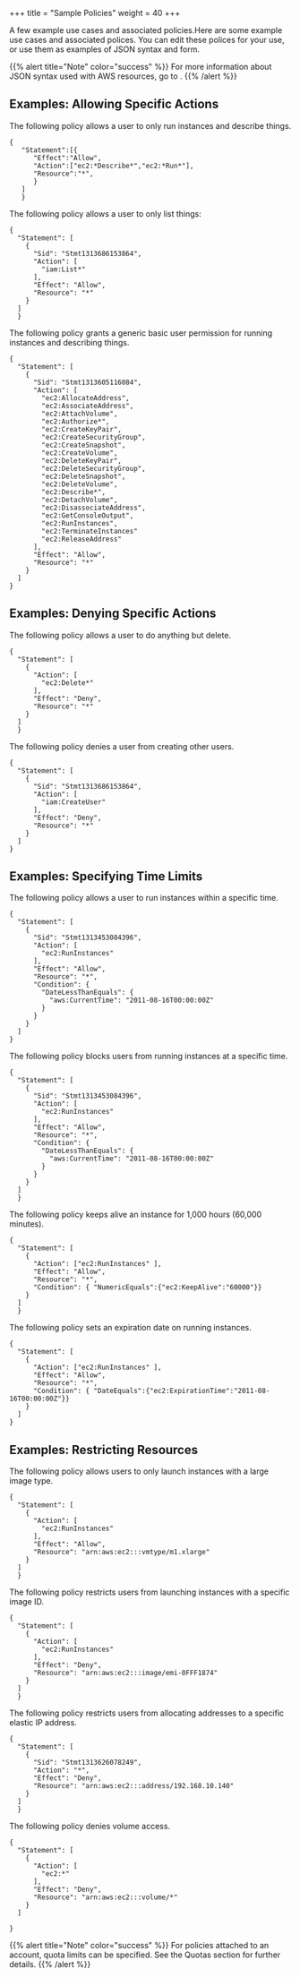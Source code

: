 +++
title = "Sample Policies"
weight = 40
+++

A few example use cases and associated policies.Here are some example use cases and associated polices. You can edit these polices for your use, or use them as examples of JSON syntax and form. 


{{% alert title="Note" color="success" %}}
For more information about JSON syntax used with AWS resources, go to . 
{{% /alert %}}

## Examples: Allowing Specific Actions
The following policy allows a user to only run instances and describe things. 



    {
       "Statement":[{
          "Effect":"Allow",
          "Action":["ec2:*Describe*",​"ec2:*Run*"],
          "Resource":"*",
          }
       ]
       }

The following policy allows a user to only list things: 



    {
      "Statement": [
        {
          "Sid": "Stmt1313686153864",
          "Action": [
            "iam:List*"
          ],
          "Effect": "Allow",
          "Resource": "*"
        }
      ]
      }

The following policy grants a generic basic user permission for running instances and describing things. 



    {
      "Statement": [
        {
          "Sid": "Stmt1313605116084",
          "Action": [
            "ec2:AllocateAddress",
            "ec2:AssociateAddress",
            "ec2:AttachVolume",
            "ec2:Authorize*",
            "ec2:CreateKeyPair",
            "ec2:CreateSecurityGroup",
            "ec2:CreateSnapshot",
            "ec2:CreateVolume",
            "ec2:DeleteKeyPair",
            "ec2:DeleteSecurityGroup",
            "ec2:DeleteSnapshot",
            "ec2:DeleteVolume",
            "ec2:Describe*",
            "ec2:DetachVolume",
            "ec2:DisassociateAddress",
            "ec2:GetConsoleOutput",
            "ec2:RunInstances",
            "ec2:TerminateInstances"
            "ec2:ReleaseAddress"
          ],
          "Effect": "Allow",
          "Resource": "*"
        }
      ]
    }


## Examples: Denying Specific Actions
The following policy allows a user to do anything but delete. 



    {
      "Statement": [
        {
          "Action": [
            "ec2:Delete*"
          ],
          "Effect": "Deny",
          "Resource": "*"
        }
      ]
      }

The following policy denies a user from creating other users. 



    {
      "Statement": [
        {
          "Sid": "Stmt1313686153864",
          "Action": [
            "iam:CreateUser"
          ],
          "Effect": "Deny",
          "Resource": "*"
        }
      ]
    }


## Examples: Specifying Time Limits
The following policy allows a user to run instances within a specific time. 



    {
      "Statement": [
        {
          "Sid": "Stmt1313453084396",
          "Action": [
            "ec2:RunInstances"
          ],
          "Effect": "Allow",
          "Resource": "*",
          "Condition": {
            "DateLessThanEquals": {
              "aws:CurrentTime": "2011-08-16T00:00:00Z"
            }
          }
        }
      ]
    }

The following policy blocks users from running instances at a specific time. 



    {
      "Statement": [
        {
          "Sid": "Stmt1313453084396",
          "Action": [
            "ec2:RunInstances"
          ],
          "Effect": "Allow",
          "Resource": "*",
          "Condition": {
            "DateLessThanEquals": {
              "aws:CurrentTime": "2011-08-16T00:00:00Z"
            }
          }
        }
      ]
      }

The following policy keeps alive an instance for 1,000 hours (60,000 minutes). 



    {
      "Statement": [
        {
          "Action": ["ec2:RunInstances" ],
          "Effect": "Allow",
          "Resource": "*",
          "Condition": { "NumericEquals":{"ec2:KeepAlive":"60000"}}
        }
      ]
      }

The following policy sets an expiration date on running instances. 



    {
      "Statement": [
        {
          "Action": ["ec2:RunInstances" ],
          "Effect": "Allow",
          "Resource": "*",
          "Condition": { "DateEquals":{"ec2:ExpirationTime":"2011-08-16T00:00:00Z"}}
        }
      ]
    }


## Examples: Restricting Resources
The following policy allows users to only launch instances with a large image type. 



    {
      "Statement": [
        {
          "Action": [
            "ec2:RunInstances"
          ],
          "Effect": "Allow",
          "Resource": "arn:aws:ec2:::vmtype/m1.xlarge"
        }
      ]
      }

The following policy restricts users from launching instances with a specific image ID. 



    {
      "Statement": [
        {
          "Action": [
            "ec2:RunInstances"
          ],
          "Effect": "Deny",
          "Resource": "arn:aws:ec2:::image/emi-0FFF1874"
        }
      ]
      }

The following policy restricts users from allocating addresses to a specific elastic IP address. 



    {
      "Statement": [
        {
          "Sid": "Stmt1313626078249",
          "Action": "*",
          "Effect": "Deny",
          "Resource": "arn:aws:ec2:::address/192.168.10.140"
        }
      ]
      }

The following policy denies volume access. 



    {
      "Statement": [
        {
          "Action": [
            "ec2:*"
          ],
          "Effect": "Deny",
          "Resource": "arn:aws:ec2:::volume/*"
        }
      ]
       
    }


{{% alert title="Note" color="success" %}}
For policies attached to an account, quota limits can be specified. See the Quotas section for further details. 
{{% /alert %}}
